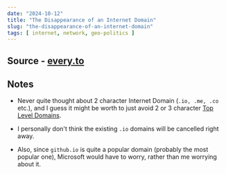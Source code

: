 ```yaml
---
date: "2024-10-12"
title: "The Disappearance of an Internet Domain"
slug: "the-disappearance-of-an-internet-domain"
tags: [ internet, network, geo-politics ]
---
```




## Source - [every.to][1]

## Notes
* Never quite thought about 2 character Internet Domain (`.io, .me, .co` etc.), and I guess it might be worth to just avoid 2 or 3 character [Top Level Domains][2].
* I personally don't think the existing `.io` domains will be cancelled right away.
* Also, since `github.io` is quite a popular domain (probably the most popular one), Microsoft would have to worry, rather than me worrying about it.



  [1]: https://every.to/p/the-disappearance-of-an-internet-domain
  [2]: https://en.wikipedia.org/wiki/Top-level_domain
